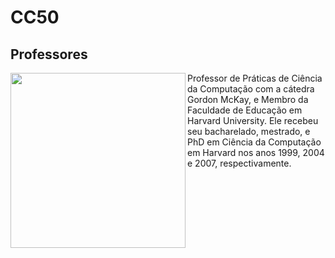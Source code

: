 # CC50



## Professores

<p>
<img align="left" height="280px "src="https://github.com/FireguiQueen/CC50/assets/98475125/a568d239-043a-4f3d-b45c-e0b688c3caae" alt="" />
Professor de Práticas de Ciência da Computação com a cátedra Gordon McKay, e Membro da Faculdade de Educação em Harvard University. Ele recebeu seu bacharelado, mestrado, e PhD em Ciência da Computação em Harvard nos anos 1999, 2004 e 2007, respectivamente.
</p>

